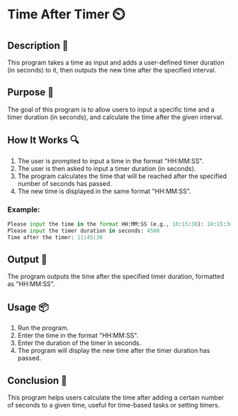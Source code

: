 # Time After Timer ⏲️

## Description 📝

This program takes a time as input and adds a user-defined timer duration (in seconds) to it, then outputs the new time after the specified interval.

## Purpose 🎯

The goal of this program is to allow users to input a specific time and a timer duration (in seconds), and calculate the time after the given interval.

## How It Works 🔍

1. The user is prompted to input a time in the format "HH:MM:SS".
2. The user is then asked to input a timer duration (in seconds).
3. The program calculates the time that will be reached after the specified number of seconds has passed.
4. The new time is displayed in the same format "HH:MM:SS".

### Example:

```python
Please input the time in the format HH:MM:SS (e.g., 10:15:30): 10:15:30
Please input the timer duration in seconds: 4500
Time after the timer: 11:45:30
```

## Output 📜

The program outputs the time after the specified timer duration, formatted as "HH:MM:SS".

## Usage 📦

1. Run the program.
2. Enter the time in the format "HH:MM:SS".
3. Enter the duration of the timer in seconds.
4. The program will display the new time after the timer duration has passed.

## Conclusion 🚀

This program helps users calculate the time after adding a certain number of seconds to a given time, useful for time-based tasks or setting timers.
